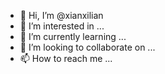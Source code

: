 - 👋 Hi, I’m @xianxilian
- 👀 I’m interested in ...
- 🌱 I’m currently learning ...
- 💞️ I’m looking to collaborate on ...
- 📫 How to reach me ...

<!---
xianxilian/xianxilian is a ✨ special ✨ repository because its `README.md` (this file) appears on your GitHub profile.
You can click the Preview link to take a look at your changes.
--->
